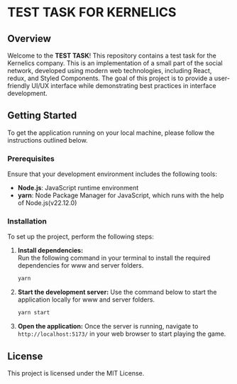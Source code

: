 # TEST TASK FOR KERNELICS

## Overview

Welcome to the **TEST TASK**! This repository contains a test task for the Kernelics company. This is an implementation of a small part of the social network, developed using modern web technologies, including React, redux, and Styled Components. The goal of this project is to provide a user-friendly UI/UX interface while demonstrating best practices in interface development.

## Getting Started

To get the application running on your local machine, please follow the instructions outlined below.

### Prerequisites

Ensure that your development environment includes the following tools:

- **Node.js**: JavaScript runtime environment
- **yarn**: Node Package Manager for JavaScript, which runs with the help of Node.js(v22.12.0)

### Installation

To set up the project, perform the following steps:

1. **Install dependencies:**  
   Run the following command in your terminal to install the required dependencies for www and server folders.
    ```bash
   yarn

2. **Start the development server:**
    Use the command below to start the application locally for www and server folders.
    ```bash
    yarn start

3. **Open the application:**
    Once the server is running, navigate to `http://localhost:5173/` in your web browser to start playing the game.

## License
This project is licensed under the MIT License.
